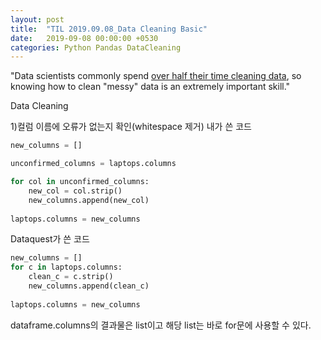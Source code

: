 ```yaml
---
layout: post
title:  "TIL 2019.09.08_Data Cleaning Basic"
date:   2019-09-08 00:00:00 +0530
categories: Python Pandas DataCleaning
---
```

"Data scientists commonly spend [over half their time cleaning data][Cleaning Big Data], so knowing how to clean "messy" data is an extremely important skill."

Data Cleaning 

1)컬럼 이름에 오류가 없는지 확인(whitespace 제거)
내가 쓴 코드
```python
new_columns = []

unconfirmed_columns = laptops.columns

for col in unconfirmed_columns:
    new_col = col.strip()
    new_columns.append(new_col)
    
laptops.columns = new_columns
```

Dataquest가 쓴 코드
```python
new_columns = []
for c in laptops.columns:
    clean_c = c.strip()
    new_columns.append(clean_c)
    
laptops.columns = new_columns
```
dataframe.columns의 결과물은 list이고 해당 list는 바로 for문에 사용할 수 있다.

[Cleaning Big Data]: https://www.forbes.com/sites/gilpress/2016/03/23/data-preparation-most-time-consuming-least-enjoyable-data-science-task-survey-says/#42b91e7e6f63

